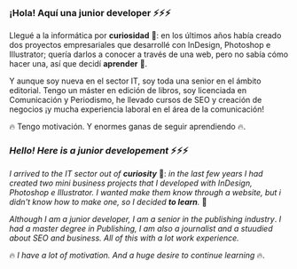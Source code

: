 ### ¡Hola! Aquí una junior developer ⚡️⚡️⚡️

Llegué a la informática por **curiosidad** 👀: en los últimos años había creado dos proyectos empresariales que desarrollé con InDesign, Photoshop e Illustrator; quería darlos a conocer a través de una web, pero no sabía cómo hacer una, así que decidí **aprender** 🧠.

Y aunque soy nueva en el sector IT, soy toda una senior en el ámbito editorial. Tengo un máster en edición de libros, soy licenciada en Comunicación y Periodismo, he llevado cursos de SEO y creación de negocios ¡y mucha experiencia laboral en el área de la comunicación!

🔥 Tengo motivación. Y enormes ganas de seguir aprendiendo 🔥.





### *Hello! Here is a junior developement* ⚡️⚡️⚡️

*I  arrived to the IT sector out of **curiosity***  👀:  *in the last few years I had created two mini business projects that I developed with InDesign, Photoshop e Illustrator. I wanted make them know through a website, but i didn't know how to make one, so I decided **to learn**.* 🧠

*Although I am a junior developer, I am a senior in the publishing industry*. *I had a master degree in Publishing, I am also a journalist and a stuudied about SEO and business. All of this with a lot work experience.*

🔥 *I have a lot of motivation. And a huge desire to continue learning* 🔥.
